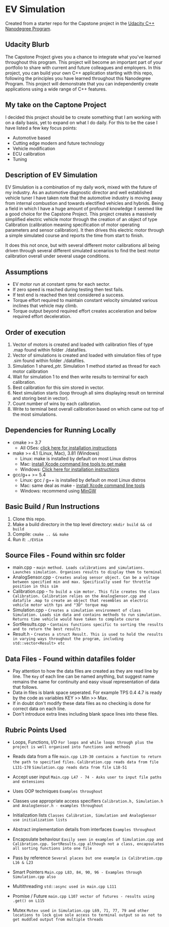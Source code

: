 # EV Simulation
Created from a starter repo for the Capstone project in the [Udacity C++ Nanodegree Program](https://www.udacity.com/course/c-plus-plus-nanodegree--nd213).

## Udacity Blurb
The Capstone Project gives you a chance to integrate what you've learned throughout this program. This project will become an important part of your portfolio to share with current and future colleagues and employers.
In this project, you can build your own C++ application starting with this repo, following the principles you have learned throughout this Nanodegree Program. This project will demonstrate that you can independently create applications using a wide range of C++ features.

## My take on the Captone Project
I decided this project should be to create something that I am working with on a daily basis, yet to expand on what I do daily.
For this to be the case I have listed a few key focus points:
* Automotive based
* Cutting edge modern and future technology
* Vehicle modification
* ECU calibration
* Tuning

## Description of EV Simulation
EV Simulation is a combination of my daily work, mixed with the future of my industry. As an automotive diagnostic director and well established vehicle tuner I have taken note that the automotive industry is moving away from internal combustion and towards electified vehicles and hybrids.
Being a field in which I have a huge amount of profound knowledge it seemed like a good choice for the Capstone Project.
This project creates a massively simplified electric vehicle motor through the creation of an object of type Calibration (calibration meaning specification of motor operating parameters and sensor calibration).
It then drives this electric motor through a simple simulated course and reports the time from start to finish.

It does this not once, but with several different motor calibrations all being driven through several different simulated scenarios to find the best motor calibration overall under several usage conditions.

## Assumptions
* EV motor run at constant rpms for each sector.
* If zero speed is reached during testing then test fails.
* If test end is reached then test considered a success.
* Torque effort required to maintain constant velocity simulated various inclines that vehicle may climb.
* Torque output beyond required effort creates acceleration and below required effort deceleration.

## Order of execution
1. Vector of motors is created and loaded with calibration files of type .map found within folder ./datafiles.
2. Vector of simulations is created and loaded with simulation files of type .sim found within folder ./datafiles.
3. Simulation 1 shared_ptr. Simulation 1 method started as thread for each motor calibration
4. Wait for simulation 1 to end then write results to terminal for each calibration.
5. Best calibration for this sim stored in vector.
6. Next simulation starts (loop through all sims displaying result on terminal and storing best in vector).
7. Count number of wins by each calibration.
8. Write to terminal best overall calibration based on which came out top of the most simulations.

## Dependencies for Running Locally
* cmake >= 3.7
  * All OSes: [click here for installation instructions](https://cmake.org/install/)
* make >= 4.1 (Linux, Mac), 3.81 (Windows)
  * Linux: make is installed by default on most Linux distros
  * Mac: [install Xcode command line tools to get make](https://developer.apple.com/xcode/features/)
  * Windows: [Click here for installation instructions](http://gnuwin32.sourceforge.net/packages/make.htm)
* gcc/g++ >= 5.4
  * Linux: gcc / g++ is installed by default on most Linux distros
  * Mac: same deal as make - [install Xcode command line tools](https://developer.apple.com/xcode/features/)
  * Windows: recommend using [MinGW](http://www.mingw.org/)

## Basic Build / Run Instructions
1. Clone this repo.
2. Make a build directory in the top level directory: `mkdir build && cd build`
3. Compile: `cmake .. && make`
4. Run it: `./EVSim`

## Source Files - Found within src folder
* main.cpp - `main method. Loads calibrations and simulations. Launches simulation. Organises results to display them to terminal`
* AnalogSensor.cpp - `Creates analog sensor object. Can be a voltage between specified min and max. Specifically used for throttle position in this sim`
* Calibration.cpp - `To build a sim motor. This file creates the class Calibration. Calibration relies on the AnalogSensor.cpp and datafile .map to create an object that resembles an electric vehicle motor with tps and "3D" torque map`
* Simulation.cpp - `Creates a simulation environment of class Simulation. Loads sim data and contains methods to run simulation. Returns time vehicle would have taken to complete course`
* SortResults.cpp - `Contains functions specific to sorting the results and to return the best results`
* Result.h - `Creates a struct Result. This is used to hold the results in varying ways throughout the program, including std::vector<Result> etc`

## Data Files - Found within datafiles folder
* Pay attention to how the data files are created as they are read line by line. The `Key` of each line can be named anything, but suggest name remains the same for continuity and easy visual representation of data that follows.
* Data in files is blank space seperated. For example TPS 0.4 4.7 is ready by the code as variables KEY >> Min >> Max.
* If in doubt don't modify these data files as no checking is done for correct data on each line.
* Don't introduce extra lines including blank space lines into these files.

## Rubric Points Used
* Loops, Functions, I/O   `For loops and while loops through plus the project is well organised into functions and methods`

* Reads data from a file  `main.cpp L19-30 contains a function to return the path to specified files.`
                          `Calibration.cpp reads data from file L131-178`
                          `Simulation.cpp reads data from file L18-51`

* Accept user input       `Main.cpp L47 - 74 - Asks user to input file paths and extensions`

* Uses OOP techniques     `Examples throughout`

* Classes use appropriate access specifiers `Calibration.h, Simulation.h and AnalogSensor.h - examples throughout`

* Initialization lists    `Classes Calibration, Simulation and AnalogSensor use initialization lists`

* Abstract implementation details from interfaces `Examples throughout`

* Encapsulate behaviour   `Easily seen in examples of Simulation.cpp and Calibration.cpp. SortResults.cpp although not a class, encapsulates all sorting functions into one file`

* Pass by reference       `Several places but one example is Calibration.cpp L16 & L23`

* Smart Pointers          `Main.cpp L83, 84, 90, 96 - Examples through Simulation.cpp also`

* Multithreading          `std::async used in main.cpp L111`

* Promise / Future        `main.cpp L107 vector of futures - results using .get() on L115`

* Mutex                   `Mutex used in Simulation.cpp L69, 71, 77, 79 and other locations to lock give sole access to terminal output so as not to get muddled output from multiple threads`
